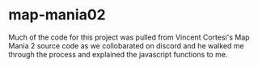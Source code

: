 # map-mania02
Much of the code for this project was pulled from Vincent Cortesi's Map Mania 2 source code as we collobarated on discord and he walked me through the process and explained the javascript functions to me.
